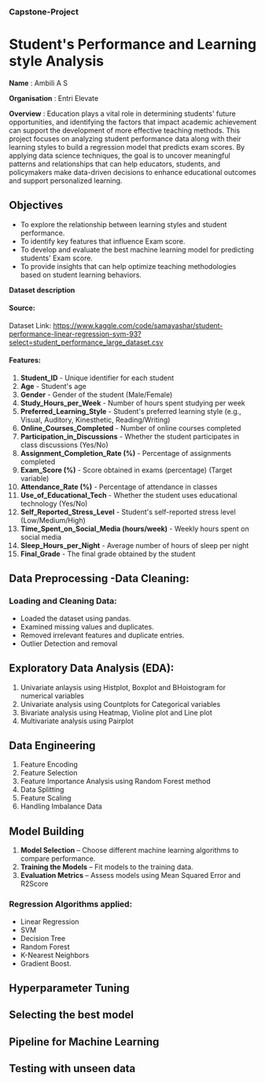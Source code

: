 ### Capstone-Project

# **Student's Performance and Learning style Analysis**

**Name** : Ambili A S

**Organisation** : Entri Elevate

**Overview** :
  Education plays a vital role in determining students' future opportunities, and identifying the factors that impact academic achievement can support the development of more effective teaching methods. This project focuses on analyzing student performance data along with their learning styles to build a regression model that predicts exam scores. By applying data science techniques, the goal is to uncover meaningful patterns and relationships that can help educators, students, and policymakers make data-driven decisions to enhance educational outcomes and support personalized learning.

  ## **Objectives**
*   To explore the relationship between learning styles and student performance.
*   To identify key features that influence Exam score.
*   To develop and evaluate the best machine learning model for predicting students' Exam score.
*   To provide insights that can help optimize teaching methodologies based on student learning behaviors.

**Dataset description**
#### **Source:**
   Dataset Link:
    https://www.kaggle.com/code/samayashar/student-performance-linear-regression-svm-93?select=student_performance_large_dataset.csv
#### **Features:**
1.  **Student_ID** - Unique identifier for each student
2.  **Age** - Student's age
3.  **Gender** - Gender of the student (Male/Female)
4.  **Study_Hours_per_Week** - Number of hours spent studying per week
5.  **Preferred_Learning_Style** - Student's preferred learning style (e.g., Visual, Auditory, Kinesthetic, Reading/Writing)
6.  **Online_Courses_Completed** - Number of online courses completed
7.  **Participation_in_Discussions** - Whether the student participates in class discussions (Yes/No)
8.  **Assignment_Completion_Rate (%)** - Percentage of assignments completed
9.  **Exam_Score (%)** - Score obtained in exams (percentage) (Target variable)
10. **Attendance_Rate (%)** - Percentage of attendance in classes
11.  **Use_of_Educational_Tech** - Whether the student uses educational technology (Yes/No)
12.  **Self_Reported_Stress_Level** - Student's self-reported stress level (Low/Medium/High)
13.  **Time_Spent_on_Social_Media (hours/week)** - Weekly hours spent on social media
14.  **Sleep_Hours_per_Night** - Average number of hours of sleep per night
15.  **Final_Grade** - The final grade obtained by the student

## Data Preprocessing -Data Cleaning:
### Loading and Cleaning Data:
- Loaded the dataset using pandas.
- Examined missing values and duplicates.
- Removed irrelevant features and duplicate entries.
- Outlier Detection and removal

## Exploratory Data Analysis (EDA):
  1) Univariate anlaysis using Histplot, Boxplot and BHoistogram for numerical variables
  2) Univariate analysis using Countplots for Categorical variables
  3) Bivariate analysis using Heatmap, Violine plot and Line plot
  4) Multivariate analysis using Pairplot
     
## Data Engineering 
1) Feature Encoding
2) Feature Selection
3) Feature Importance Analysis using Random Forest method
4) Data Splitting
5) Feature Scaling
6) Handling Imbalance Data

## Model Building

1. **Model Selection** – Choose different machine learning algorithms to compare performance.
2. **Training the Models** – Fit models to the training data.
3. **Evaluation Metrics** – Assess models using Mean Squared Error and R2Score
### Regression Algorithms applied:
- Linear Regression
- SVM
- Decision Tree
- Random Forest
- K-Nearest Neighbors
- Gradient Boost.

## Hyperparameter Tuning
## Selecting the best model
## Pipeline for Machine Learning
## Testing with unseen data
